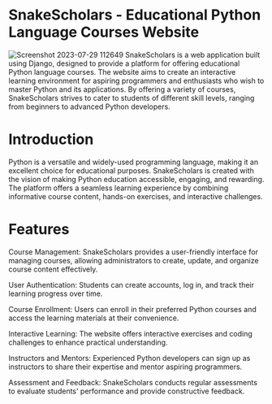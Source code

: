 # SnakeScholars - Educational Python Language Courses Website
![Screenshot 2023-07-29 112649](https://github.com/SSKubatov/SoftUni-Final-Web-Project/assets/107368327/f2430e67-9116-4c3f-a223-a4da1b71bc68)
SnakeScholars is a web application built using Django, designed to provide a platform for offering educational Python language courses. The website aims to create an interactive learning environment for aspiring programmers and enthusiasts who wish to master Python and its applications. By offering a variety of courses, SnakeScholars strives to cater to students of different skill levels, ranging from beginners to advanced Python developers.
# Introduction
Python is a versatile and widely-used programming language, making it an excellent choice for educational purposes. SnakeScholars is created with the vision of making Python education accessible, engaging, and rewarding. The platform offers a seamless learning experience by combining informative course content, hands-on exercises, and interactive challenges.

# Features
Course Management: SnakeScholars provides a user-friendly interface for managing courses, allowing administrators to create, update, and organize course content effectively.

 User Authentication: Students can create accounts, log in, and track their learning progress over time.

 Course Enrollment: Users can enroll in their preferred Python courses and access the learning materials at their convenience.

 Interactive Learning: The website offers interactive exercises and coding challenges to enhance practical understanding.

 Instructors and Mentors: Experienced Python developers can sign up as instructors to share their expertise and mentor aspiring programmers.

 Assessment and Feedback: SnakeScholars conducts regular assessments to evaluate students' performance and provide constructive feedback.
